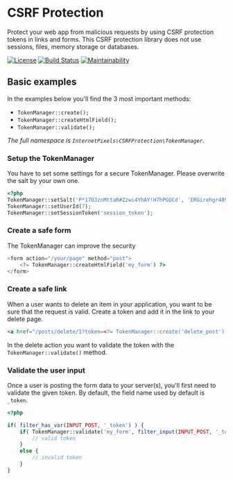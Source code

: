 # CSRF Protection

Protect your web app from malicious requests by using CSRF protection tokens in links and forms. This CSRF protection library does not use sessions, files, memory storage or databases.

[![License](https://camo.githubusercontent.com/cf76db379873b010c163f9cf1b5de4f5730b5a67/68747470733a2f2f6261646765732e66726170736f66742e636f6d2f6f732f6d69742f6d69742e7376673f763d313032)](https://github.com/internetpixels/csrf-protection)
[![Build Status](https://travis-ci.org/internetpixels/csrf-protection.svg)](https://travis-ci.org/internetpixels/csrf-protection)
[![Maintainability](https://api.codeclimate.com/v1/badges/d0d817a21ca7243433b3/maintainability)](https://codeclimate.com/github/internetpixels/csrf-protection)

## Basic examples

In the examples below you'll find the 3 most important methods:
 - ``TokenManager::create();``
 - ``TokenManager::createHtmlField();``
 - ``TokenManager::validate();``

_The full namespace is ``InternetPixels\CSRFProtection\TokenManager``._

### Setup the TokenManager
You have to set some settings for a secure TokenManager. Please overwrite the salt by your own one.
```php
<?php
TokenManager::setSalt('P*17OJznMttaR#Zzwi4YhAY!H7hPGUCd', 'ERGirehgr4893ur43tjrg98rut98ueowifj');
TokenManager::setUserId(7);
TokenManager::setSessionToken('session_token');
```

### Create a safe form
The TokenManager can improve the security  
```php
<form action="/your/page" method="post">
    <?= TokenManager::createHtmlField('my_form') ?>
</form>
```

### Create a safe link
When a user wants to delete an item in your application, you want to be sure that the request is valid. Create a token and add it in the link to your delete page.
```html
<a href="/posts/delete/1?token=<?= TokenManager::create('delete_post') ?>">Delete Post</a>
```
In the delete action you want to validate the token with the ``TokenManager::validate()`` method.

### Validate the user input
Once a user is posting the form data to your server(s), you'll first need to validate the given token. By default, the field name used by default is ``_token``.
```php
<?php

if( filter_has_var(INPUT_POST, '_token') ) {
    if( TokenManager::validate('my_form', filter_input(INPUT_POST, '_token')) ) {
        // valid token
    }
    else {
        // invalid token
    }
}
```